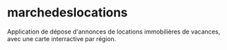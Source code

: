 # marchedeslocations
Application de dépose d'annonces de locations immobilières de vacances, avec une carte interractive par région.

